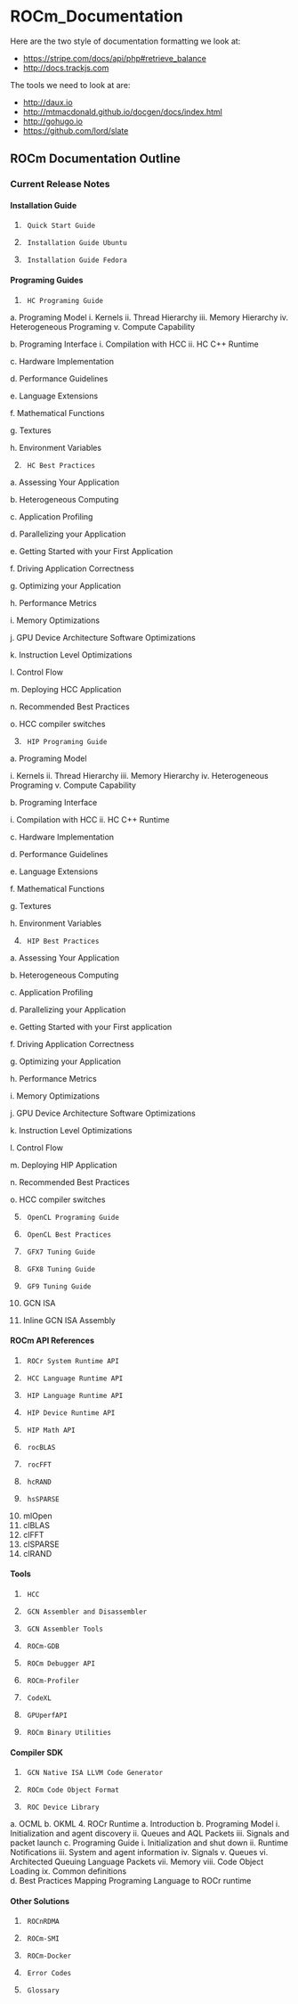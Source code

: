 # ROCm_Documentation
Here are the two style of documentation formatting we look at:

- https://stripe.com/docs/api/php#retrieve_balance
- http://docs.trackjs.com
 
The tools we need to look at are: 

- http://daux.io
- http://mtmacdonald.github.io/docgen/docs/index.html
- http://gohugo.io
- https://github.com/lord/slate
 
## ROCm Documentation Outline

### Current Release Notes
 
#### Installation Guide

1.      Quick Start Guide
2.      Installation Guide Ubuntu
3.      Installation Guide Fedora
 
#### Programing Guides

1.      HC Programing Guide

a.      Programing Model
i.      Kernels
ii.     Thread Hierarchy
iii.    Memory Hierarchy
iv.     Heterogeneous Programing
v.      Compute Capability

b.      Programing Interface
i.      Compilation with HCC
ii.     HC C++ Runtime

c.      Hardware Implementation

d.      Performance Guidelines

e.      Language Extensions 

f.      Mathematical Functions

g.      Textures

h.      Environment Variables

2.      HC Best Practices

a.      Assessing Your Application

b.      Heterogeneous Computing

c.      Application Profiling

d.      Parallelizing your Application

e.      Getting Started with your First Application

f.      Driving Application Correctness

g.      Optimizing your Application

h.      Performance Metrics

i.      Memory Optimizations

j.      GPU Device Architecture Software Optimizations

k.      Instruction Level Optimizations

l.      Control Flow

m.    Deploying HCC Application

n.      Recommended Best Practices

o.      HCC compiler switches

3.      HIP Programing Guide

a.      Programing Model

i.      Kernels
ii.      Thread Hierarchy
iii.      Memory Hierarchy
iv.      Heterogeneous Programing
v.      Compute Capability

b.      Programing Interface

i.      Compilation with HCC
ii.      HC C++ Runtime

c.       Hardware Implementation

d.      Performance Guidelines

e.      Language Extensions 

f.        Mathematical Functions

g.      Textures

h.      Environment Variables 

4.      HIP Best Practices

a.      Assessing Your Application

b.      Heterogeneous Computing

c.       Application Profiling

d.      Parallelizing your Application

e.      Getting Started with your First application

f.        Driving Application Correctness

g.      Optimizing your Application

h.      Performance Metrics

i.        Memory Optimizations

j.        GPU Device Architecture Software Optimizations

k.       Instruction Level Optimizations

l.        Control Flow

m.    Deploying HIP Application

n.      Recommended Best Practices

o.      HCC compiler switches

5.      OpenCL Programing Guide

6.      OpenCL Best Practices

7.      GFX7 Tuning Guide

8.      GFX8 Tuning Guide

9.      GF9 Tuning Guide

10.  GCN ISA

11.  Inline GCN ISA Assembly

 
#### ROCm API References

1.      ROCr System Runtime API
2.      HCC Language Runtime API
3.      HIP Language Runtime API
4.      HIP Device Runtime API
5.      HIP Math API
6.      rocBLAS
7.      rocFFT
8.      hcRAND
9.      hsSPARSE
10.  mlOpen
11.  clBLAS
12.  clFFT
13.  clSPARSE
14.  clRAND

#### Tools

1.      HCC
2.      GCN Assembler and Disassembler
3.      GCN Assembler Tools
4.      ROCm-GDB
5.      ROCm Debugger API
6.      ROCm-Profiler
7.      CodeXL
8.      GPUperfAPI
9.      ROCm Binary Utilities

#### Compiler SDK

1.      GCN Native ISA LLVM Code Generator
2.      ROCm Code Object Format
3.      ROC Device Library
a.      OCML
b.      OKML
4.      ROCr Runtime
a.      Introduction
b.      Programing Model
i.      Initialization and agent discovery
ii.      Queues and AQL Packets
iii.      Signals and packet launch
c.       Programing Guide
 i.      Initialization and shut down
ii.      Runtime Notifications
iii.      System and agent information
iv.      Signals
v.      Queues
vi.      Architected Queuing Language Packets
vii.      Memory
viii.      Code Object Loading
ix.      Common definitions  
d.      Best Practices Mapping Programing Language to ROCr runtime

#### Other Solutions 

1.      ROCnRDMA
2.      ROCm-SMI
3.      ROCm-Docker 
4.      Error Codes
5.      Glossary
 
